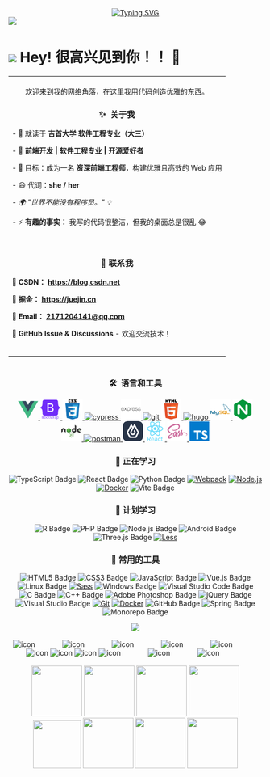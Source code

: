 <div>
  <!-- dynamic typing effect 动态打字效果 -->
  <div align="center">
    <a href="https://blog.sunguoqi.com/">
      <img src="https://readme-typing-svg.demolab.com?font=Fira+Code&pause=1000&width=435&lines=console.log(%22Hello%2C%20World%22);欢迎来到 Pei 的主页！！&center=true&size=27" alt="Typing SVG" />
    </a>
  </div>

  <!-- Snake Code Contribution Map 贪吃蛇代码贡献图 --><img src="https://cdn.jsdelivr.net/gh/sun0225SUN/sun0225SUN/profile-snake-contrib/github-contribution-grid-snake-dark.svg" />
</div>

<h1><img src="https://emojis.slackmojis.com/emojis/images/1531849430/4246/blob-sunglasses.gif?1531849430" width="30"/> Hey! 很高兴见到你！！ 👋</h1>
<table align="center" style="margin: auto;">
  <tr>
    <td align="left">
      <br>
      <div align="center">
        <div>欢迎来到我的网络角落，在这里我用代码创造优雅的东西。</div>
        <h3>✨&nbsp; 关于我 </h3>
      </div>
      <p>- 📍 就读于 <b>吉首大学 软件工程专业（大三）</b></p>
      <p>- 🌱 <b>前端开发 | 软件工程专业 | 开源爱好者</b></p>
      <p>- 🎯 目标：成为一名 <b>资深前端工程师</b>，构建优雅且高效的 Web 应用</p>
      <p>- 😄 代词：<b>she / her</b></p>
      <p>- <i>🌍 "世界不能没有程序员。" 💡</i></p>
      <p>- ⚡ <b>有趣的事实：</b> 我写的代码很整洁，但我的桌面总是很乱 😂</p>
      <br>
      <div align="center">
        <h3>🤝 联系我</h3>
      </div>
      <p>🚀 <b>CSDN：</b> <a href="https://blog.csdn.net/m0_73172034?spm=1010.2135.3001.5343">
        <b>https://blog.csdn.net</b></a></p>
      <p>🔭 <b>掘金：</b> <a href="https://juejin.cn/user/2148892514729655">
        <b>https://juejin.cn</b></a></p>
      <p>📧 <b>Email：</b> <a href="mailto:2171204141@qq.com">
        <b>2171204141@qq.com</b></a></p>
      <p>💬 <b>GitHub Issue & Discussions</b> - 欢迎交流技术！</p>
      <br>
    </td>
  </tr>
</table>

<br>

<div align="center" >
  <h3>🛠️&nbsp;&nbsp;语言和工具</h3>
  <p align="center"> 
    <a href="https://cn.vuejs.org/" target="_blank"> 
      <svg class="logo" viewBox="0 0 128 128" width="40" height="40" data-v-2b313a12=""><path fill="#42b883" d="M78.8,10L64,35.4L49.2,10H0l64,110l64-110C128,10,78.8,10,78.8,10z" data-v-2b313a12=""></path><path fill="#35495e" d="M78.8,10L64,35.4L49.2,10H25.6L64,76l38.4-66H78.8z" data-v-2b313a12=""></path></svg>
    </a>
    <a href="https://getbootstrap.com" target="_blank"> 
      <img src="https://raw.githubusercontent.com/devicons/devicon/master/icons/bootstrap/bootstrap-plain-wordmark.svg" alt="bootstrap" width="40" height="40"/> 
    </a>
    <a href="https://www.w3schools.com/css/" target="_blank"> 
      <img src="https://raw.githubusercontent.com/devicons/devicon/master/icons/css3/css3-original-wordmark.svg" alt="css3" width="40" height="40"/> 
    </a>
    <a href="https://www.cypress.io" target="_blank"> 
      <img src="https://raw.githubusercontent.com/simple-icons/simple-icons/6e46ec1fc23b60c8fd0d2f2ff46db82e16dbd75f/icons/cypress.svg" alt="cypress" width="40" height="40"/> </a>
    <a href="https://expressjs.com" target="_blank"> 
      <img src="https://raw.githubusercontent.com/devicons/devicon/master/icons/express/express-original-wordmark.svg" alt="express" width="40" height="40"/> 
    </a>
    <a href="https://git-scm.com/" target="_blank"> 
      <img src="https://www.vectorlogo.zone/logos/git-scm/git-scm-icon.svg" alt="git" width="40" height="40"/> 
    </a>
    <a href="https://www.w3.org/html/" target="_blank"> 
      <img src="https://raw.githubusercontent.com/devicons/devicon/master/icons/html5/html5-original-wordmark.svg" alt="html5" width="40" height="40"/> 
    </a> 
    <a href="https://gohugo.io/" target="_blank"> 
      <img src="https://api.iconify.design/logos-hugo.svg" alt="hugo" width="40" height="40"/> 
    </a>
    <a href="https://www.mysql.com/" target="_blank"> 
      <img src="https://raw.githubusercontent.com/devicons/devicon/master/icons/mysql/mysql-original-wordmark.svg" alt="mysql" width="40" height="40"/> </a> 
    <a href="https://www.nginx.com" target="_blank"> 
      <img src="https://raw.githubusercontent.com/devicons/devicon/master/icons/nginx/nginx-original.svg" alt="nginx" width="40" height="40"/> 
    </a> 
    <a href="https://nodejs.org" target="_blank"> 
      <img src="https://raw.githubusercontent.com/devicons/devicon/master/icons/nodejs/nodejs-original-wordmark.svg" alt="nodejs" width="40" height="40"/> 
    </a> 
    <a href="https://postman.com" target="_blank"> 
      <img src="https://www.vectorlogo.zone/logos/getpostman/getpostman-icon.svg" alt="postman" width="40" height="40"/> 
    </a> 
    <a href="https://js.design" target="_blank"> 
      <svg xmlns="http://www.w3.org/2000/svg" xmlns:xlink="http://www.w3.org/1999/xlink" width="40" height="40" viewBox="0 0 32 32" fill="none"><g opacity="1" transform="translate(0 0)  rotate(0 16 16)"><path class="path-bg" fill-rule="evenodd" style="fill:#273347" transform="translate(0 0)  rotate(0 16 16)" opacity="1" d="M32,24.31L32,7.69C32,5.65 31.19,3.7 29.75,2.25C28.3,0.81 26.35,0 24.31,0L7.69,0C5.65,0 3.7,0.81 2.25,2.25C0.81,3.7 0,5.65 0,7.69L0,24.31C0,26.35 0.81,28.3 2.25,29.75C3.7,31.19 5.65,32 7.69,32L24.31,32C28.56,32 32,28.56 32,24.31Z "></path><g opacity="1" transform="translate(6.185384615384618 4.854692659091938)  rotate(0 9.814615384615387 10.910565497655234)"><g opacity="1" transform="translate(0 0)  rotate(0 9.814615384615387 10.910565497655234)"><g opacity="1" transform="translate(0 0)  rotate(0 9.814615384615387 10.910565497655234)"><path id="path-233" fill-rule="evenodd" style="fill:#FFFFFF" transform="translate(0 0)  rotate(0 9.814615384615387 10.910565497655236)" opacity="1" d="M13.17 0.48L19.47 12.32C19.68 12.72 19.68 13.2 19.47 13.6L15.48 21.1C15.24 21.54 14.78 21.82 14.27 21.82L5.36 21.82C4.85 21.82 4.39 21.54 4.15 21.1L0.16 13.6C-0.05 13.2 -0.05 12.72 0.16 12.32L6.46 0.48C6.7 0.04 7.25 -0.13 7.69 0.11C7.85 0.19 7.98 0.32 8.06 0.48L9.81 3.77L11.57 0.48C11.8 0.04 12.35 -0.13 12.79 0.11C12.95 0.19 13.08 0.32 13.17 0.48Z M12.3736 8.58463L11.0836 11.0046L11.6136 11.9946C11.7736 12.2946 11.8536 12.6246 11.8536 12.9546L11.8636 12.9546L11.8636 12.9946C11.8436 14.1146 10.9336 15.0046 9.81356 15.0046C8.68356 15.0046 7.77356 14.0946 7.77356 12.9646L7.77356 12.9546C7.77356 12.8246 7.78356 12.6946 7.81356 12.5546L7.81356 12.5246C7.86356 12.3146 7.93356 12.1246 8.03356 11.9546L8.03356 11.9446L9.81356 8.60463L9.81356 8.61463L11.1036 6.19463L11.9636 4.56463C12.0136 4.48463 12.0736 4.42463 12.1536 4.37463C12.3736 4.26463 12.6536 4.34463 12.7636 4.56463L17.0636 12.6346C17.1736 12.8346 17.1736 13.0746 17.0636 13.2746L13.9136 19.1846C13.7936 19.4046 13.5636 19.5446 13.3136 19.5446L6.31356 19.5446C6.06356 19.5446 5.83356 19.4046 5.71356 19.1846L2.56356 13.2746C2.45356 13.0746 2.45356 12.8346 2.56356 12.6346L6.86356 4.56463C6.90356 4.48463 6.96356 4.42463 7.04356 4.37463C7.27356 4.26463 7.54356 4.34463 7.66356 4.56463L8.52356 6.19463L6.00356 10.9246C5.88356 11.1546 5.78356 11.3846 5.71356 11.6246L5.70356 11.6546L5.66356 11.7646C5.55356 12.1446 5.49356 12.5446 5.49356 12.9646C5.49356 15.3446 7.43356 17.2846 9.81356 17.2846C12.2036 17.2846 14.1336 15.3446 14.1336 12.9646C14.1336 12.1846 13.9336 11.4546 13.5736 10.8346L12.3736 8.58463Z "></path></g></g></g></g></svg>
    </a> 
    <a href="https://reactjs.org/" target="_blank"> 
      <img src="https://raw.githubusercontent.com/devicons/devicon/master/icons/react/react-original-wordmark.svg" alt="react" width="40" height="40"/> 
    </a>
    <a href="https://sass-lang.com" target="_blank"> 
      <img src="https://raw.githubusercontent.com/devicons/devicon/master/icons/sass/sass-original.svg" alt="sass" width="40" height="40"/> 
    </a>
    <a href="https://www.typescriptlang.org/" target="_blank"> 
      <img src="https://raw.githubusercontent.com/devicons/devicon/master/icons/typescript/typescript-original.svg" alt="typescript" width="40" height="40"/> 
    </a> 
  </p>

<!--  skill badge 技能徽章 -->
<h3>💪 正在学习</h3>

![TypeScript Badge](https://img.shields.io/badge/TypeScript-3178C6?logo=typescript&logoColor=fff&style=flat)
![React Badge](https://img.shields.io/badge/React-61DAFB?logo=react&logoColor=000&style=flat)
![Python Badge](https://img.shields.io/badge/Python-3776AB?logo=python&logoColor=fff&style=flat)
[![Webpack](https://img.shields.io/badge/Webpack-3BC4F3?style=flat-square&logo=Webpack&logoColor=ffffff)](https://webpack.js.org/) 
[![Node.js](https://img.shields.io/badge/Node.js-5D9741?style=flat-square&logo=Node.js&logoColor=ffffff)](https://nodejs.org/en/) 
[![Docker](https://img.shields.io/badge/Docker-3AC1D0?style=flat-square&logo=Docker&logoColor=ffffff)](https://www.docker.com/) 
![Vite Badge](https://img.shields.io/badge/Vite-646CFF?logo=vite&logoColor=fff&style=flat)


<h3>🧠 计划学习</h3>

![R Badge](https://img.shields.io/badge/R-276DC3?logo=r&logoColor=fff&style=flat)
![PHP Badge](https://img.shields.io/badge/PHP-777BB4?logo=php&logoColor=fff&style=flat)
![Node.js Badge](https://img.shields.io/badge/Node.js-393?logo=nodedotjs&logoColor=fff&style=flat)
![Android Badge](https://img.shields.io/badge/Android-3DDC84?logo=android&logoColor=fff&style=flat)
![Three.js Badge](https://img.shields.io/badge/Three.js-092E20?logo=threedotjs&logoColor=fff&style=flat)
[![Less](https://img.shields.io/badge/Less-45A4B8?style=flat-square&logo=Less&logoColor=ffffff)](https://lesscss.org/) 

<h3>🧰 常用的工具</h3>

![HTML5 Badge](https://img.shields.io/badge/HTML5-E34F26?logo=html5&logoColor=fff&style=flat)
![CSS3 Badge](https://img.shields.io/badge/CSS3-1572B6?logo=css3&logoColor=fff&style=flat)
![JavaScript Badge](https://img.shields.io/badge/JavaScript-F7DF1E?logo=javascript&logoColor=000&style=flat)
![Vue.js Badge](https://img.shields.io/badge/Vue.js-4FC08D?logo=vuedotjs&logoColor=fff&style=flat)
![Linux Badge](https://img.shields.io/badge/Linux-FCC624?logo=linux&logoColor=000&style=flat)
[![Sass](https://img.shields.io/badge/Sass-88C7D4?style=flat-square&logo=Sass&logoColor=ffffff)](https://sass-lang.com/) 
![Windows Badge](https://img.shields.io/badge/Windows-0078D6?logo=windows&logoColor=fff&style=flat)
![Visual Studio Code Badge](https://img.shields.io/badge/Visual%20Studio%20Code-007ACC?logo=visualstudiocode&logoColor=fff&style=flat)
![C Badge](https://img.shields.io/badge/C-A8B9CC?logo=c&logoColor=fff&style=flat)
![C++ Badge](https://img.shields.io/badge/C%2B%2B-00599C?logo=cplusplus&logoColor=fff&style=flat)
![Adobe Photoshop Badge](https://img.shields.io/badge/Adobe%20Photoshop-31A8FF?logo=adobephotoshop&logoColor=fff&style=flat)
![jQuery Badge](https://img.shields.io/badge/jQuery-0769AD?logo=jquery&logoColor=fff&style=flat)
![Visual Studio Badge](https://img.shields.io/badge/Visual%20Studio-5C2D91?logo=visualstudio&logoColor=fff&style=flat)
[![Git](https://img.shields.io/badge/Git-C1D72F?style=flat-square&logo=Git&logoColor=ffffff)](https://git-scm.com/) 
[![Docker](https://img.shields.io/badge/Docker-3AC1D0?style=flat-square&logo=Docker&logoColor=ffffff)](https://www.docker.com/) 
![GitHub Badge](https://img.shields.io/badge/GitHub-181717?logo=github&logoColor=fff&style=flat)
![Spring Badge](https://img.shields.io/badge/Spring-6DB33F?logo=spring&logoColor=fff&style=flat)
![Monorepo Badge](https://img.shields.io/badge/Monorepo-FC5D73?logo=SpringBoot&logoColor=ffffff&style=flat)

<!-- programming tool icon 编程工具图标 -->
<img src="https://skillicons.dev/icons?i=ai,npm,c,cpp,ts,discord,pinia,vite,twitter,mongodb,instagram,idea,git,vscode" /><br>

<!-- svg -->
<div align="center">
  <img src="https://techstack-generator.vercel.app/kubernetes-icon.svg" alt="icon" width="65" style="width: 65px; height: 65px; margin-right: 50px; margin-bottom: 0px;" />
	<img src="https://techstack-generator.vercel.app/js-icon.svg" alt="icon" width="65" style="width: 65px; height: 65px; margin-right: 50px; margin-bottom: 0px;" />
	<img src="https://techstack-generator.vercel.app/mysql-icon.svg" alt="icon" width="65" style="width: 65px; height: 65px; margin-right: 50px; margin-bottom: 0px;" />
	<img src="https://techstack-generator.vercel.app/webpack-icon.svg" alt="icon" width="65" style="width: 65px; height: 65px; margin-right: 50px; margin-bottom: 0px;" />
	<img src="https://techstack-generator.vercel.app/docker-icon.svg" alt="icon" width="65" style="width: 65px; height: 65px; margin-right: 50px; margin-bottom: 0px;" /> 
	<img src="https://techstack-generator.vercel.app/redux-icon.svg" alt="icon" width="65" style="width: 65px; height: 65px; margin-right: 0px; margin-bottom: 0px;" />
	<img src="https://techstack-generator.vercel.app/java-icon.svg" alt="icon" width="65" style="width: 65px; height: 65px; margin-right: 0px; margin-bottom: 0px;" />
	<img src="https://techstack-generator.vercel.app/eslint-icon.svg" alt="icon" width="65" style="width: 65px; height: 65px; margin-right: 0px; margin-bottom: 0px;" />
	<img src="https://techstack-generator.vercel.app/aws-icon.svg" alt="icon" width="65" style="width: 65px; height: 65px; margin-right: 50px; margin-bottom: 0px;" />
  <img src="https://techstack-generator.vercel.app/ts-icon.svg" alt="icon" width="65" style="width: 65px; height: 65px; margin-right: 50px; margin-bottom: 0px;" />
	<img src="https://techstack-generator.vercel.app/nginx-icon.svg" alt="icon" width="65" style="width: 65px; height: 65px; margin-right: 50px; margin-bottom: 0px;" />
</div>    
<br>

<!-- gif -->

<div align="center">
  <img height="100" width="100" src="https://cdn.jsdelivr.net/gh/sun0225SUN/sun0225SUN/assets/images/html.webp">
  <img height="100" width="100" src="https://cdn.jsdelivr.net/gh/sun0225SUN/sun0225SUN/assets/images/cssgif.webp">
  <img height="100" width="100" src="https://cdn.jsdelivr.net/gh/sun0225SUN/sun0225SUN/assets/images/vscode.webp">
  <img height="100" width="100" src="https://cdn.jsdelivr.net/gh/sun0225SUN/sun0225SUN/assets/images/react.webp">
  <img height="95" width="95" src="https://cdn.jsdelivr.net/gh/sun0225SUN/sun0225SUN/assets/images/vue.webp">
  <img height="100" width="100" src="https://cdn.jsdelivr.net/gh/sun0225SUN/sun0225SUN/assets/images/python.webp">
  <img height="100" width="100" src="https://cdn.jsdelivr.net/gh/sun0225SUN/sun0225SUN/assets/images/js.webp">
  <img height="100" width="100" src="https://cdn.jsdelivr.net/gh/sun0225SUN/sun0225SUN/assets/images/github.webp">
</div>
